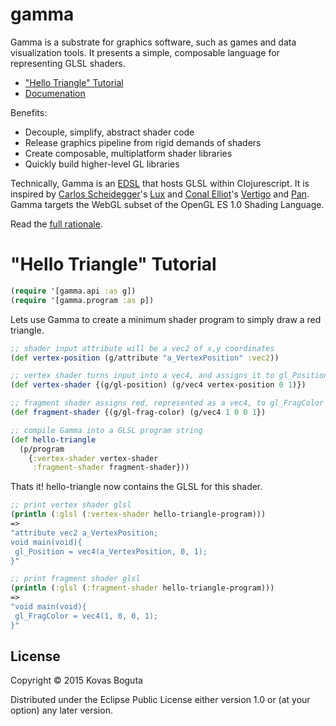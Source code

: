 # gamma

Gamma is a substrate for graphics software, such as games and data visualization tools. It presents a simple, composable language for representing GLSL shaders. 

- ["Hello Triangle" Tutorial](https://github.com/kovasb/gamma/blob/master/README.md#hello-triangle-tutorial) 
- [Documenation](https://github.com/kovasb/gamma/wiki/API-Guide)

Benefits: 
- Decouple, simplify, abstract shader code 
- Release graphics pipeline from rigid demands of shaders
- Create composable, multiplatform shader libraries 
- Quickly build higher-level GL libraries 

Technically, Gamma is an [EDSL](http://c2.com/cgi/wiki?EmbeddedDomainSpecificLanguage) that hosts GLSL within Clojurescript. It is inspired by [Carlos Scheidegger](http://cscheid.net/)'s [Lux](http://cscheid.github.io/lux/) and [Conal Elliot](http://conal.net/)'s [Vertigo](http://conal.net/papers/Vertigo/) and [Pan](http://conal.net/papers/jfp-saig/). Gamma targets the WebGL subset of the OpenGL ES 1.0 Shading Language.

Read the [full rationale](https://github.com/kovasb/gamma/wiki/Gamma-Rationale). 

# "Hello Triangle" Tutorial 

```clojure
(require '[gamma.api :as g])
(require '[gamma.program :as p])
```

Lets use Gamma to create a minimum shader program to simply draw a red triangle.

```clojure
;; shader input attribute will be a vec2 of x,y coordinates
(def vertex-position (g/attribute "a_VertexPosition" :vec2))

;; vertex shader turns input into a vec4, and assigns it to gl_Position
(def vertex-shader {(g/gl-position) (g/vec4 vertex-position 0 1)})

;; fragment shader assigns red, represented as a vec4, to gl_FragColor 
(def fragment-shader {(g/gl-frag-color) (g/vec4 1 0 0 1})

;; compile Gamma into a GLSL program string 
(def hello-triangle 
  (p/program 
    {:vertex-shader vertex-shader 
     :fragment-shader fragment-shader}))
```
Thats it! hello-triangle now contains the GLSL for this shader. 

```clojure
;; print vertex shader glsl
(println (:glsl (:vertex-shader hello-triangle-program)))
=> 
"attribute vec2 a_VertexPosition;
void main(void){
 gl_Position = vec4(a_VertexPosition, 0, 1);
}"

;; print fragment shader glsl
(println (:glsl (:fragment-shader hello-triangle-program)))
=>
"void main(void){
 gl_FragColor = vec4(1, 0, 0, 1);
}"
```


## License

Copyright © 2015 Kovas Boguta

Distributed under the Eclipse Public License either version 1.0 or (at
your option) any later version.
